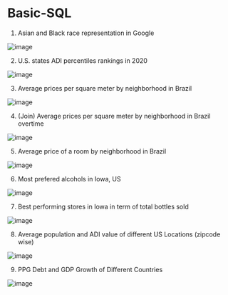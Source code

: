 # Basic-SQL

1. Asian and Black race representation in Google

![image](https://user-images.githubusercontent.com/100343727/155853001-19d6c6fe-a06e-4f70-a4d8-5f7a29f1d603.png)

2. U.S. states ADI percentiles rankings in 2020

![image](https://user-images.githubusercontent.com/100343727/155852954-6ac4690c-16d1-4c59-ac0d-3350046ac8fd.png)

3. Average prices per square meter by neighborhood in Brazil

![image](https://user-images.githubusercontent.com/100343727/155892669-49838180-215f-4547-9b7a-3bec17516856.png)

4. (Join) Average prices per square meter by neighborhood in Brazil overtime

![image](https://user-images.githubusercontent.com/100343727/155892784-58f5efdb-1a7e-4cde-a189-0abc6ca12a1f.png)

5. Average price of a room by neighborhood in Brazil

![image](https://user-images.githubusercontent.com/100343727/155894669-e12a0c13-1bc0-42fa-85d5-8ffa0182eade.png)

6. Most prefered alcohols in Iowa, US

![image](https://user-images.githubusercontent.com/100343727/155955068-b99088da-54a9-4a15-ac4a-0aebd36c12da.png)

7. Best performing stores in Iowa in term of total bottles sold

![image](https://user-images.githubusercontent.com/100343727/155957141-c9580fac-5a7c-410e-b712-ed18a7305334.png)

8. Average population and ADI value of different US Locations (zipcode wise)

![image](https://user-images.githubusercontent.com/100343727/155964863-79e301a7-e61e-4b68-94ee-0c91bb31594a.png)

9. PPG Debt and GDP Growth of Different Countries

![image](https://user-images.githubusercontent.com/100343727/156148101-7b0873aa-363d-46b3-9c51-38e31d1f95f1.png)
